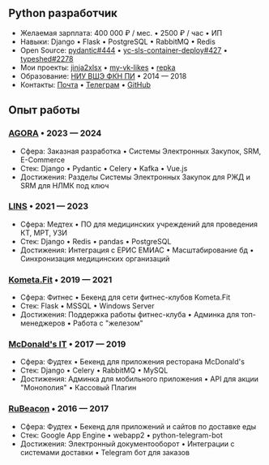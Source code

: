 ## Python разработчик

- Желаемая зарплата: 400 000 ₽ / мес. • 2500 ₽ / час • ИП
- Навыки: Django • Flask • PostgreSQL • RabbitMQ • Redis
- Open Source: [pydantic#444](https://github.com/pydantic/pydantic/pull/444) • [yc-sls-container-deploy#427](https://github.com/yc-actions/yc-sls-container-deploy/pull/427) • [typeshed#2278](https://github.com/python/typeshed/pull/2278)
- Мои проекты: [jinja2xlsx](https://github.com/potykion/jinja2xlsx) • [my-vk-likes](https://github.com/potykion/my-vk-likes) • [repka](https://github.com/potykion/repka)
- Образование: [НИУ ВШЭ ФКН ПИ](https://www.hse.ru/ba/se/) • 2014 — 2018
- Контакты: [Почта](mailto:potykion@gmail.com) • [Телеграм](https://t.me/potykion) • [GitHub](https://github.com/potykion)

## Опыт работы

### [AGORA](https://www.agora.ru/) • 2023 — 2024

- Сфера:    Заказная разработка • Системы Электронных Закупок, SRM, E-Commerce
- Стек:    Django • Pydantic • Celery • Kafka • Vue.js
- Достижения:    Разделы Системы Электронных Закупок для РЖД и SRM для НЛМК под ключ

### [LINS](https://lins.ru/) • 2021 — 2023

- Сфера:    Медтех • ПО для медицинских учреждений для проведения КТ, МРТ, УЗИ
- Стек:    Django • Redis • pandas • PostgreSQL
- Достижения: Интеграция с ЕРИС ЕМИАС • Масштабирование бд • Синхронизация медицинских организаций

### [Kometa.Fit](https://kometa.fit/) • 2019 — 2021

- Сфера: Фитнес • Бекенд для сети фитнес-клубов Kometa.Fit
- Стек:    Flask • MSSQL • Windows Server
- Достижения: Поддержка работы фитнес-клуба • Админка для топ-менеджеров • Работа с "железом"

### [McDonald's IT](https://vkusnoitochka.ru/) • 2017 — 2019

- Сфера: Фудтех • Бекенд для приложения ресторана McDonald's
- Стек:    Django • Celery • RabbitMQ • MySQL
- Достижения: Админка для мобильного приложения • API для акции "Монополия" • Кассовый Плагин

### [RuBeacon](https://rbcn.mobi/) • 2016 — 2017

- Сфера: Фудтех • Бекенд для приложений и сайтов по доставке еды
- Стек: Google App Engine • webapp2 • python-telegram-bot
- Достижения: Электронный документооборот • Интеграции с системами доставки • Telegram бот для заказов
